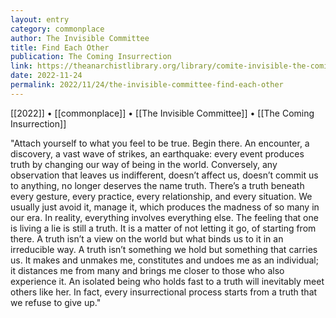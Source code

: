 ```yaml
---
layout: entry
category: commonplace
author: The Invisible Committee
title: Find Each Other
publication: The Coming Insurrection
link: https://theanarchistlibrary.org/library/comite-invisible-the-coming-insurrection#toc11
date: 2022-11-24
permalink: 2022/11/24/the-invisible-committee-find-each-other
---
```


[[2022]] • [[commonplace]] • [[The Invisible Committee]] • [[The Coming Insurrection]]

"Attach yourself to what you feel to be true. Begin there. An encounter, a discovery, a vast wave of strikes, an earthquake: every event produces truth by changing our way of being in the world. Conversely, any observation that leaves us indifferent, doesn’t affect us, doesn’t commit us to anything, no longer deserves the name truth. There’s a truth beneath every gesture, every practice, every relationship, and every situation. We usually just avoid it, manage it, which produces the madness of so many in our era. In reality, everything involves everything else. The feeling that one is living a lie is still a truth. It is a matter of not letting it go, of starting from there. A truth isn’t a view on the world but what binds us to it in an irreducible way. A truth isn’t something we hold but something that carries us. It makes and unmakes me, constitutes and undoes me as an individual; it distances me from many and brings me closer to those who also experience it. An isolated being who holds fast to a truth will inevitably meet others like her. In fact, every insurrectional process starts from a truth that we refuse to give up."
